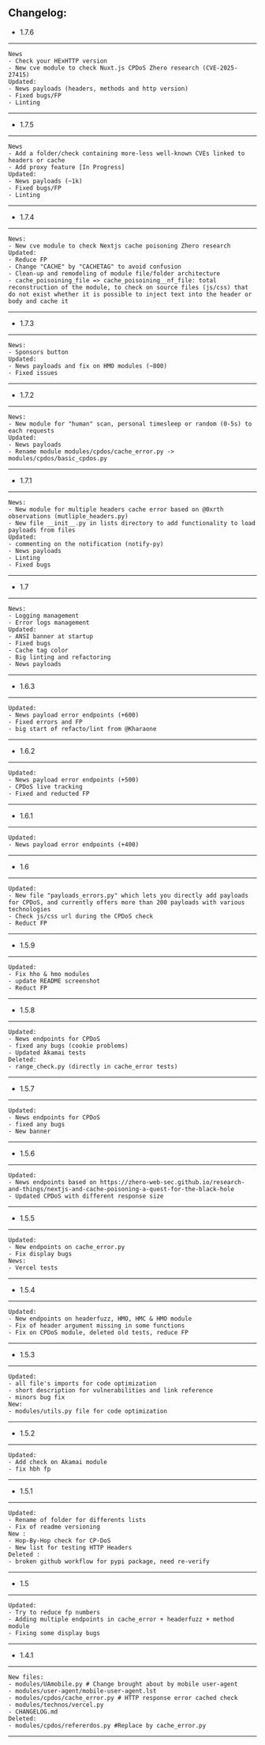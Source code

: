 Changelog:
----------

- 1.7.6
---------
	News
	- Check your HExHTTP version 
	- New cve module to check Nuxt.js CPDoS Zhero research (CVE-2025-27415)
	Updated:
	- News payloads (headers, methods and http version)
	- Fixed bugs/FP
	- Linting
---------


- 1.7.5
---------
	News
	- Add a folder/check containing more-less well-known CVEs linked to headers or cache
	- Add proxy feature [In Progress]
	Updated:
	- News payloads (~1k)
	- Fixed bugs/FP
	- Linting
---------


- 1.7.4
---------
	News:
	- New cve module to check Nextjs cache poisoning Zhero research
	Updated:
	- Reduce FP
	- Change "CACHE" by "CACHETAG" to avoid confusion
	- Clean-up and remodeling of module file/folder architecture
	- cache_poisoining_file => cache_poisoining__nf_file: total reconstruction of the module, to check on source files (js/css) that do not exist whether it is possible to inject text into the header or body and cache it

---------

- 1.7.3
---------
	News:
	- Sponsors button
	Updated:
	- News payloads and fix on HMO modules (~800)
	- Fixed issues

---------

- 1.7.2
---------
	News:
	- New module for "human" scan, personal timesleep or random (0-5s) to each requests
	Updated:
	- News payloads
	- Rename module modules/cpdos/cache_error.py -> modules/cpdos/basic_cpdos.py 

---------

- 1.7.1
---------
	News:
	- New module for multiple headers cache error based on @0xrth observations (mutliple_headers.py)
	- New file __init__.py in lists directory to add functionality to load payloads from files
	Updated:
	- commenting on the notification (notify-py)
	- News payloads
	- Linting
	- Fixed bugs
---------


- 1.7
---------
	News:
	- Logging management
	- Error logs management
	Updated:
	- ANSI banner at startup
	- Fixed bugs
	- Cache tag color
	- Big linting and refactoring
	- News payloads

---------

- 1.6.3
---------
	Updated:
	- News payload error endpoints (+600)
	- Fixed errors and FP
	- big start of refacto/lint from @Kharaone 
---------

- 1.6.2
---------
	Updated:
	- News payload error endpoints (+500)
	- CPDoS live tracking
	- Fixed and reducted FP
---------

- 1.6.1
---------
	Updated:
	- News payload error endpoints (+400)
---------

- 1.6
---------
	Updated:
	- New file "payloads_errors.py" which lets you directly add payloads for CPDoS, and currently offers more than 200 payloads with various technologies
	- Check js/css url during the CPDoS check
	- Reduct FP
---------


- 1.5.9
---------
	Updated:
	- Fix hho & hmo modules
	- update README screenshot
	- Reduct FP
---------

- 1.5.8
---------
	Updated:
	- News endpoints for CPDoS
	- fixed any bugs (cookie problems)
	- Updated Akamai tests
	Deleted:
	- range_check.py (directly in cache_error tests)
---------

- 1.5.7
---------
	Updated:
	- News endpoints for CPDoS
	- fixed any bugs
	- New banner
---------

- 1.5.6
---------
	Updated:
	- News endpoints based on https://zhero-web-sec.github.io/research-and-things/nextjs-and-cache-poisoning-a-quest-for-the-black-hole
	- Updated CPDoS with different response size
---------

- 1.5.5
---------
	Updated:
	- New endpoints on cache_error.py
	- Fix display bugs
	News:
	- Vercel tests
---------

- 1.5.4
---------
	Updated:
	- New endpoints on headerfuzz, HMO, HMC & HMO module
	- Fix of header argument missing in some functions
	- Fix on CPDoS module, deleted old tests, reduce FP
---------

- 1.5.3
---------
	Updated:
	- all file's imports for code optimization
	- short description for vulnerabilities and link reference
	- minors bug fix 
	New: 
	- modules/utils.py file for code optimization
---------

- 1.5.2
---------
	Updated:
	- Add check on Akamai module
	- fix hbh fp
---------

- 1.5.1
---------
	Updated:
	- Rename of folder for differents lists 
	- Fix of readme versioning
	New :
	- Hop-By-Hop check for CP-DoS 
	- New list for testing HTTP Headers
	Deleted :
	- broken github workflow for pypi package, need re-verify
---------

- 1.5
---------
	Updated:
	- Try to reduce fp numbers
	- Adding multiple endpoints in cache_error + headerfuzz + method module
	- Fixing some display bugs 
---------

- 1.4.1
---------
	New files: 
	- modules/UAmobile.py # Change brought about by mobile user-agent
	- modules/user-agent/mobile-user-agent.lst
	- modules/cpdos/cache_error.py # HTTP response error cached check
	- modules/technos/vercel.py
	- CHANGELOG.md
	Deleted:
	- modules/cpdos/refererdos.py #Replace by cache_error.py
---------
